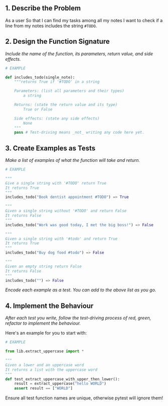 ## 1. Describe the Problem

As a user
So that I can find my tasks among all my notes
I want to check if a line from my notes includes the string `#TODO`.

## 2. Design the Function Signature

_Include the name of the function, its parameters, return value, and side effects._

```python
# EXAMPLE

def includes_todo(single_note):
    """returns True if '#TODO' in a string

    Parameters: (list all parameters and their types)
        a string

    Returns: (state the return value and its type)
        True or False

    Side effects: (state any side effects)
        None
    """
    pass # Test-driving means _not_ writing any code here yet.
```

## 3. Create Examples as Tests

_Make a list of examples of what the function will take and return._

```python
# EXAMPLE

"""
Give a single string with '#TODO' return True
It returns True
"""
includes_todo("Book dentist appointment #TODO") => True

"""
Given a single string without '#TODO' and return False
It returns False
"""
includes_todo("Work was good today, I met the big boss!") => False

"""
Given a single string with '#todo' and return True
It returns True
"""
includes_todo("Buy dog food #todo") => False

"""
Given an empty string return False
It returns False
"""
includes_todo("") => False
```

_Encode each example as a test. You can add to the above list as you go._

## 4. Implement the Behaviour

_After each test you write, follow the test-driving process of red, green, refactor to implement the behaviour._

Here's an example for you to start with:

```python
# EXAMPLE

from lib.extract_uppercase import *

"""
Given a lower and an uppercase word
It returns a list with the uppercase word
"""
def test_extract_uppercase_with_upper_then_lower():
    result = extract_uppercase("hello WORLD")
    assert result == ["WORLD"]
```

Ensure all test function names are unique, otherwise pytest will ignore them!
